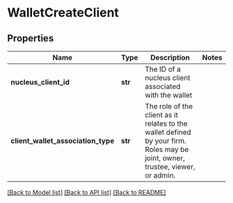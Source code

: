 # WalletCreateClient

## Properties
Name | Type | Description | Notes
------------ | ------------- | ------------- | -------------
**nucleus_client_id** | **str** | The ID of a nucleus client associated with the wallet | 
**client_wallet_association_type** | **str** | The role of the client as it relates to the wallet defined by your firm. Roles may be joint, owner, trustee, viewer, or admin. | 

[[Back to Model list]](../README.md#documentation-for-models) [[Back to API list]](../README.md#documentation-for-api-endpoints) [[Back to README]](../README.md)


